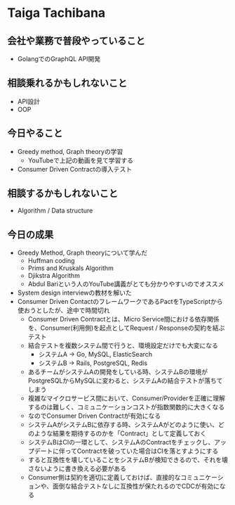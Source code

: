 # Taiga Tachibana

## 会社や業務で普段やっていること

- GolangでのGraphQL API開発

## 相談乗れるかもしれないこと

- API設計
- OOP

## 今日やること

- Greedy method, Graph theoryの学習
  - YouTubeで上記の動画を見て学習する
- Consumer Driven Contractの導入テスト

## 相談するかもしれないこと

- Algorithm / Data structure

## 今日の成果

- Greedy Method, Graph theoryについて学んだ
  - Huffman coding
  - Prims and Kruskals Algorithm
  - Djikstra Algorithm
  - Abdul Bariという人のYouTube講義がとても分かりやすいのでオススメ
- System design interviewの教材を解いた
- Consumer Driven ContactのフレームワークであるPactをTypeScriptから使おうとしたが、途中で時間切れ
  - Consumer Driven Contractとは、Micro Service間における依存関係を、Consumer(利用側)を起点としてRequest / Responseの契約を結ぶテスト
  - 結合テストを複数システム間で行うと、環境設定だけでも大変になる
    - システムA -> Go, MySQL, ElasticSearch
    - システムB -> Rails, PostgreSQL, Redis
  - あるチームがシステムAの開発をしている時、システムBの環境がPostgreSQLからMySQLに変わると、システムAの結合テストが落ちてしまう
  - 複雑なマイクロサービス間において、Consumer/Providerを正確に理解するのは難しく、コミュニケーションコストが指数関数的に大きくなる
  - なのでConsumer Driven Contractが有効になる
  - システムAがシステムBに依存する時、システムAがどのように使い、どのような結果を期待するのかを「Contract」として定義しておく
  - システムBはCIの一環として、システムAのContractをチェックし、アップデートに伴ってContractを破っていた場合はCIを落とすようにする
  - すると互換性を壊していることをシステムBが検知できるので、それを壊さないように書き換える必要がある
  - Consumer側は契約を適切に定義しておけば、直接的なコミュニケーションや、面倒な結合テストなしに互換性が保たれるのでCDCが有効になる


